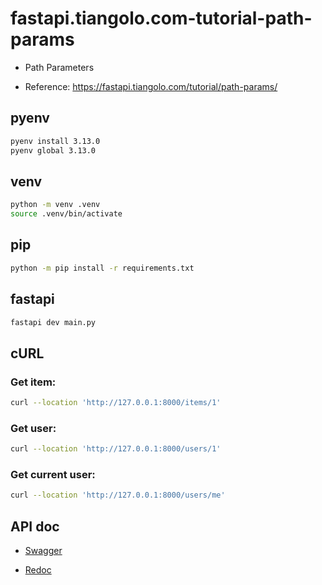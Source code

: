 # fastapi.tiangolo.com-tutorial-path-params

- Path Parameters

- Reference: https://fastapi.tiangolo.com/tutorial/path-params/

## pyenv

```sh
pyenv install 3.13.0
pyenv global 3.13.0
```

## venv

```sh
python -m venv .venv
source .venv/bin/activate
```

## pip

```sh
python -m pip install -r requirements.txt
```

## fastapi

```sh
fastapi dev main.py
```

## cURL

### Get item:

```sh
curl --location 'http://127.0.0.1:8000/items/1'
```

### Get user:

```sh
curl --location 'http://127.0.0.1:8000/users/1'
```

### Get current user:

```sh
curl --location 'http://127.0.0.1:8000/users/me'
```

## API doc

- [Swagger](http://127.0.0.1:8000/docs)

- [Redoc](http://127.0.0.1:8000/redoc)
